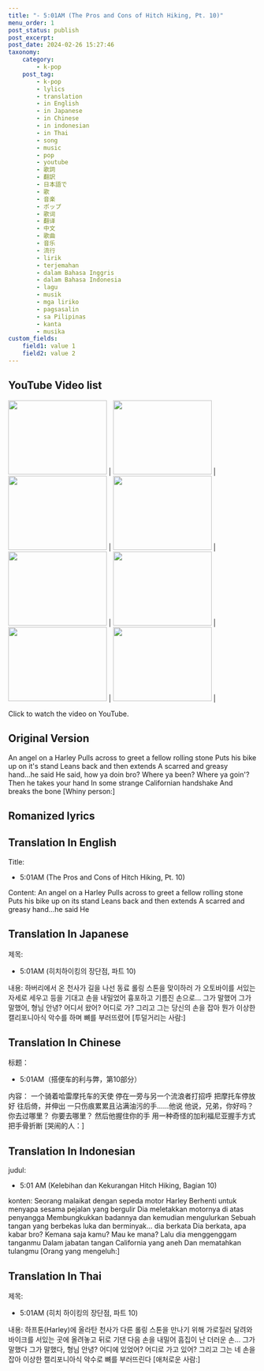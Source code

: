 ```yaml
---
title: "- 5:01AM (The Pros and Cons of Hitch Hiking, Pt. 10)"
menu_order: 1
post_status: publish
post_excerpt: 
post_date: 2024-02-26 15:27:46
taxonomy:
    category:
        - k-pop
    post_tag:
        - k-pop
        - lylics
        - translation
        - in English
        - in Japanese
        - in Chinese
        - in indonesian
        - in Thai
        - song
        - music
        - pop
        - youtube
        - 歌詞
        - 翻訳
        - 日本語で
        - 歌
        - 音楽
        - ポップ
        - 歌词
        - 翻译
        - 中文
        - 歌曲
        - 音乐
        - 流行
        - lirik
        - terjemahan
        - dalam Bahasa Inggris
        - dalam Bahasa Indonesia
        - lagu
        - musik
        - mga liriko
        - pagsasalin
        - sa Pilipinas
        - kanta
        - musika
custom_fields:
    field1: value 1
    field2: value 2
---
```


## YouTube Video list
 [<img src='http://img.youtube.com/vi/7w6qDSqTUTU/0.jpg' width='200' height='150'>](https://youtu.be/7w6qDSqTUTU) | [<img src='http://img.youtube.com/vi/zWwJzpHdX1M/0.jpg' width='200' height='150'>](https://youtu.be/zWwJzpHdX1M) | [<img src='http://img.youtube.com/vi/90dnbzFGOSM/0.jpg' width='200' height='150'>](https://youtu.be/90dnbzFGOSM) | [<img src='http://img.youtube.com/vi/abQ4w0dj28c/0.jpg' width='200' height='150'>](https://youtu.be/abQ4w0dj28c) | [<img src='http://img.youtube.com/vi/buK4iQwgTD4/0.jpg' width='200' height='150'>](https://youtu.be/buK4iQwgTD4) |
 [<img src='http://img.youtube.com/vi/WOvtmVkvuso/0.jpg' width='200' height='150'>](https://youtu.be/WOvtmVkvuso) | [<img src='http://img.youtube.com/vi/HvHwz2eMd3U/0.jpg' width='200' height='150'>](https://youtu.be/HvHwz2eMd3U) | [<img src='http://img.youtube.com/vi/-SmTzpIfhjE/0.jpg' width='200' height='150'>](https://youtu.be/-SmTzpIfhjE) |

Click to watch the video on YouTube.
## Original Version
An angel on a Harley
Pulls across to greet a fellow rolling stone
Puts his bike up on it's stand
Leans back and then extends
A scarred and greasy hand...he said
He said, how ya doin bro?
Where ya been?
Where ya goin'?
Then he takes your hand
In some strange Californian handshake
And breaks the bone
[Whiny person:]

## Romanized lyrics

## Translation In English
Title: 
- 5:01AM (The Pros and Cons of Hitch Hiking, Pt. 10)

Content:
An angel on a Harley
Pulls across to greet a fellow rolling stone
Puts his bike up on its stand
Leans back and then extends
A scarred and greasy hand...he said
He
## Translation In Japanese
제목:
- 5:01AM (히치하이킹의 장단점, 파트 10)

내용:
하버리에서 온 천사가
길을 나선 동료 롤링 스톤을 맞이하러 가
오토바이를 서있는 자세로 세우고
등을 기대고 손을 내밀었어
흉포하고 기름진 손으로... 그가 말했어
그가 말했어, 형님 안녕?
어디서 왔어?
어디로 가?
그리고 그는 당신의 손을 잡아
뭔가 이상한 캘리포니아식 악수를 하며
뼈를 부러뜨렸어
[투덜거리는 사람:]

## Translation In Chinese
标题：
- 5:01AM（搭便车的利与弊，第10部分）

内容：
一个骑着哈雷摩托车的天使
停在一旁与另一个流浪者打招呼
把摩托车停放好
往后倚，并伸出
一只伤痕累累且沾满油污的手……他说
他说，兄弟，你好吗？
你去过哪里？
你要去哪里？
然后他握住你的手
用一种奇怪的加利福尼亚握手方式
把手骨折断
[哭闹的人：]
## Translation In Indonesian
judul:
- 5:01 AM (Kelebihan dan Kekurangan Hitch Hiking, Bagian 10)

konten:
Seorang malaikat dengan sepeda motor Harley
Berhenti untuk menyapa sesama pejalan yang bergulir
Dia meletakkan motornya di atas penyangga
Membungkukkan badannya dan kemudian mengulurkan
Sebuah tangan yang berbekas luka dan berminyak... dia berkata
Dia berkata, apa kabar bro?
Kemana saja kamu?
Mau ke mana?
Lalu dia menggenggam tanganmu
Dalam jabatan tangan California yang aneh
Dan mematahkan tulangmu
[Orang yang mengeluh:]
## Translation In Thai
제목:
- 5:01AM (히치 하이킹의 장단점, 파트 10)

내용:
하프톤(Harley)에 올라탄 천사가
다른 롤링 스톤을 만나기 위해 가로질러 달려와
바이크를 서있는 곳에 올려놓고
뒤로 기댄 다음 손을 내밀어
흠집이 난 더러운 손... 그가 말했다
그가 말했다, 형님 안녕?
어디에 있었어?
어디로 가고 있어?
그리고 그는 네 손을 잡아
이상한 캘리포니아식 악수로
뼈를 부러뜨린다
[애처로운 사람:]

